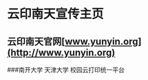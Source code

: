 云印南天宣传主页
=====

云印南天官网[www.yunyin.org](http://www.yunyin.org)
--------------------

###南开大学 天津大学 校园云打印统一平台
